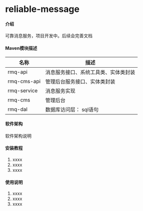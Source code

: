 # reliable-message

#### 介绍
可靠消息服务，项目开发中。后续会完善文档


#### Maven模块描述

| 名称 | 描述 |
| --- | --- |
| rmq-api | 消息服务接口、系统工具类、实体类封装 |
| rmq-cms-api | 管理后台服务接口、实体类封装 |
| rmq-service | 消息服务实现 |
| rmq-cms | 管理后台 |
| rmq-dal | 数据库访问层： sql语句|



#### 软件架构
软件架构说明


#### 安装教程

1. xxxx
2. xxxx
3. xxxx

#### 使用说明

1. xxxx
2. xxxx
3. xxxx
